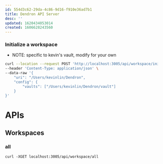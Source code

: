 ```yaml
---
id: 554d3c62-29da-4c86-9d16-f910e36ad7b1
title: Dendron API Server
desc: ''
updated: 1620434053014
created: 1606628243560
---
```



### Initialize a workspace

- NOTE: specific to kevin's vault, modify for your own

```bash
curl --location --request POST 'http://localhost:3005/api/workspace/initialize' \
--header 'Content-Type: application/json' \
--data-raw '{
    "uri": "/Users/kevinlin/Dendron",
    "config": {
        "vaults": ["/Users/kevinlin/Dendron/vault"]
    }
}'
```

# APIs

## Workspaces

### all

```
curl -XGET localhost:3005/api/workspace/all
```
